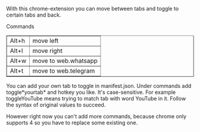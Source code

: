 With this chrome-extension you can move between tabs and toggle to certain tabs and back.

<p>
Commands <br>
<table border="black solid 1px">
	<tr>
		<td>Alt+h</td>
		<td>move left</td>
	</tr>
	<tr>
		<td>Alt+l</td>
		<td>move right</td>
	</tr>
	<tr>
		<td>Alt+w</td>
		<td>move to web.whatsapp</td>
	</tr>
	<tr>
		<td>Alt+t</td>
		<td>move to web.telegram</td>
	</tr>
</table>
</p>
<p>
	You can add your own tab to toggle in manifest.json. Under commands add toggle*yourtab* and 
	hotkey you like. It's case-sensitive.
	For example toggleYouTube means trying to match tab with word YouTube in it.
	Follow the syntax of original values to succeed. 
</p>
<p>
	However right now you can't add more commands,
	because chrome only supports 4 so you have to replace some existing one.
</p>
